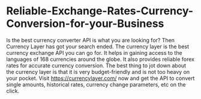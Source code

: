 # Reliable-Exchange-Rates-Currency-Conversion-for-your-Business
Is the best currency converter API   is what you are looking for? Then Currency Layer has got your search ended. The currency layer is the best currency exchange API   you can go for. It helps in gaining access to the languages of 168 currencies around the globe. It also provides reliable forex rates for accurate currency conversion. The best thing to jot down about the currency layer is that it is very budget-friendly and is not too heavy on your pocket. Visit https://currencylayer.com/ now and get the API to convert single amounts, historical rates, currency change parameters, etc on the click. 
